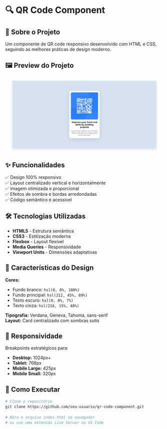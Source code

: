 # 🔍 QR Code Component

## 🎯 Sobre o Projeto

Um componente de QR code responsivo desenvolvido com HTML e CSS, seguindo as melhores práticas de design moderno.

## 🖼️ Preview do Projeto

![QR Code Component](./images/desktop-preview.png)

## ✨ Funcionalidades

✅ Design 100% responsivo  
✅ Layout centralizado vertical e horizontalmente  
✅ Imagem otimizada e proporcional  
✅ Efeitos de sombra e bordas arredondadas  
✅ Código semântico e acessível

## 🛠️ Tecnologias Utilizadas

- **HTML5** - Estrutura semântica
- **CSS3** - Estilização moderna
- **Flexbox** - Layout flexível
- **Media Queries** - Responsividade
- **Viewport Units** - Dimensões adaptativas

## 🎨 Características do Design

**Cores:**

- Fundo branco: `hsl(0, 0%, 100%)`
- Fundo principal: `hsl(212, 45%, 89%)`
- Texto escuro: `hsl(0, 0%, 7%)`
- Texto cinza: `hsl(216, 15%, 48%)`

**Tipografia:** Verdana, Geneva, Tahoma, sans-serif  
**Layout:** Card centralizado com sombras sutis

## 📱 Responsividade

Breakpoints estratégicos para:

- **Desktop:** 1024px+
- **Tablet:** 768px
- **Mobile Large:** 425px
- **Mobile Small:** 320px

## 🚀 Como Executar

```bash
# Clone o repositório
git clone https://github.com/seu-usuario/qr-code-component.git

# Abra o arquivo index.html no navegador
# ou use uma extensão Live Server no VS Code
```
